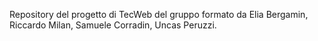 Repository del progetto di TecWeb del gruppo formato da Elia Bergamin, Riccardo Milan, Samuele Corradin, Uncas Peruzzi.
